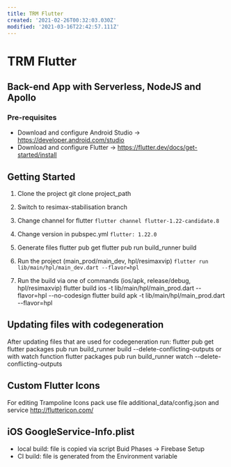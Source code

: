 ```yaml
---
title: TRM Flutter
created: '2021-02-26T00:32:03.030Z'
modified: '2021-03-16T22:42:57.111Z'
---
```


# TRM Flutter

## Back-end App with Serverless, NodeJS and Apollo

### Pre-requisites
- Download and configure Android Studio -> https://developer.android.com/studio
- Download and configure Flutter -> https://flutter.dev/docs/get-started/install

## Getting Started

1) Clone the project
git clone project_path

2) Switch to resimax-stabilisation branch

3) Change channel for flutter `flutter channel flutter-1.22-candidate.8`

4) Change version in pubspec.yml `flutter: 1.22.0` 

5) Generate files
flutter pub get
flutter pub run build_runner build

6) Run the project (main_prod/main_dev, hpl/resimaxvip) 
`flutter run lib/main/hpl/main_dev.dart --flavor=hpl`

3) Run the build via one of commands (ios/apk, release/debug, hpl/resimaxvip)
flutter build ios -t lib/main/hpl/main_prod.dart --flavor=hpl --no-codesign
flutter build apk -t lib/main/hpl/main_prod.dart --flavor=hpl

## Updating files with codegeneration
After updating files that are used for codegeneration run:
flutter pub get
flutter packages pub run build_runner build --delete-conflicting-outputs
or with watch function
flutter packages pub run build_runner watch --delete-conflicting-outputs

## Custom Flutter Icons
For editing Trampoline Icons pack use file additional_data/config.json and service http://fluttericon.com/

## iOS GoogleService-Info.plist
- local build: file is copied via script Buid Phases -> Firebase Setup
- CI build: file is generated from the Environment variable

